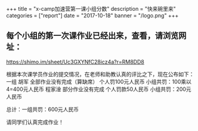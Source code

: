 +++
title = "x-camp加速营第一课小组分数"
description = "快来碗里来"
categories = ["report"]
date = "2017-10-18"
banner = "/logo.png"
+++

## 每个小组的第一次课作业已经出来，查看，请浏览网址：
https://shimo.im/sheet/Uc3GXYNfC28icz4a?r=RM8DD8

根据本次课学员作业的提交情况，在老师和助教认真的评比之下，现在公布如下：
一组
胡军  全部作业没有完成（算缺席） 个人罚100元人民币   小组共罚：100乘以4=400元人民币
程家淦  部分作业没有完成      个人罚款50人民币  小组共罚：200元人民币

总计：一组共罚：600元人民币

 请同学们认真完成作业！
